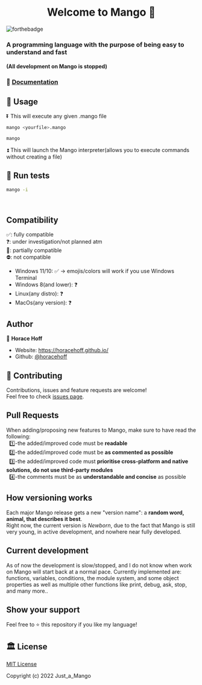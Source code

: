<h1 align="center">Welcome to Mango 👋</h1>

![forthebadge](https://img.shields.io/badge/version-newborn-informational?style=for-the-badge)

### A programming language with the purpose of being easy to understand and fast 
#### (All development on Mango is stopped)

### 📄 [Documentation](https://github.com/horacehoff/mango/blob/main/.github/markdown/documentation.md)&nbsp; &nbsp; &nbsp; &nbsp;
## 🔧 Usage
⏬ This will execute any given .mango file
```sh
mango <yourfile>.mango
```
```sh
mango
```
⏫ This will launch the Mango interpreter(allows you to execute commands without creating a file)
## 🧪 Run tests
```sh
mango -i
```
&nbsp;
## Compatibility
✅: fully compatible\
❓: under investigation/not planned atm\
💢: partially compatible\
⛔: not compatible

  - Windows 11/10: ✅ -> emojis/colors will work if you use Windows Terminal
  - Windows 8(and lower): ❓
  - Linux(any distro): ❓
  - MacOs(any version): ❓
&nbsp;
## Author

👤 **Horace Hoff**

* Website: https://horacehoff.github.io/
* Github: [@horacehoff](https://github.com/horacehoff)
## 🤝 Contributing

Contributions, issues and feature requests are welcome!<br />Feel free to check [issues page](https://github.com/horacehoff/fox/issues). 

## Pull Requests

When adding/proposing new features to Mango, make sure to have read the following:\
&nbsp;&nbsp;1️⃣-the added/improved code must be **readable**\
&nbsp;&nbsp;2️⃣-the added/improved code must be **as commented as possible**\
&nbsp;&nbsp;3️⃣-the added/improved code must **prioritise cross-platform and native solutions, do not use third-party modules**\
&nbsp;&nbsp;4️⃣-the comments must be as **understandable and concise** as possible

## How versioning works

Each major Mango release gets a new "version name": a **random word, animal, that describes it best**.\
Right now, the current version is *Newborn*, due to the fact that Mango is still very young, in active development, and nowhere near fully developed.

## Current development
As of now the development is slow/stopped, and I do not know when work on Mango will start back at a normal pace.
Currently implemented are: functions, variables, conditions, the module system, and some object properties as well as multiple other functions like print, debug, ask, stop, and many more..

## Show your support

Feel free to ⭐️ this repository if you like my language!

## 🏛️ License
[MIT License](https://github.com/just-a-mango/mango/blob/main/LICENSE)

Copyright (c) 2022 Just_a_Mango
